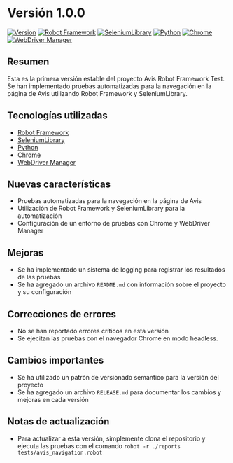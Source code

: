 # Versión 1.0.0

[![Version](https://img.shields.io/badge/Version-1.0.0-blue.svg)](https://semver.org/)
[![Robot Framework](https://img.shields.io/badge/Robot%20Framework-4.0-blue.svg)](https://robotframework.org/)
[![SeleniumLibrary](https://img.shields.io/badge/SeleniumLibrary-4.4.0-blue.svg)](https://github.com/robotframework/SeleniumLibrary)
[![Python](https://img.shields.io/badge/Python-3.9-blue.svg)](https://www.python.org/)
[![Chrome](https://img.shields.io/badge/Chrome-90.0.4430.212-blue.svg)](https://www.google.com/chrome/)
[![WebDriver Manager](https://img.shields.io/badge/WebDriver%20Manager-3.4.2-blue.svg)](https://github.com/SergeyPirogov/webdriver_manager)

## Resumen

Esta es la primera versión estable del proyecto Avis Robot Framework Test. Se han implementado pruebas automatizadas para la navegación en la página de Avis utilizando Robot Framework y SeleniumLibrary.

## Tecnologías utilizadas

* [Robot Framework](https://robotframework.org/)
* [SeleniumLibrary](https://github.com/robotframework/SeleniumLibrary)
* [Python](https://www.python.org/)
* [Chrome](https://www.google.com/chrome/)
* [WebDriver Manager](https://github.com/SergeyPirogov/webdriver_manager)

## Nuevas características

* Pruebas automatizadas para la navegación en la página de Avis
* Utilización de Robot Framework y SeleniumLibrary para la automatización
* Configuración de un entorno de pruebas con Chrome y WebDriver Manager

## Mejoras

* Se ha implementado un sistema de logging para registrar los resultados de las pruebas
* Se ha agregado un archivo `README.md` con información sobre el proyecto y su configuración

## Correcciones de errores

* No se han reportado errores críticos en esta versión
* Se ejecitan las pruebas con el navegador Chrome en modo headless.

## Cambios importantes

* Se ha utilizado un patrón de versionado semántico para la versión del proyecto
* Se ha agregado un archivo `RELEASE.md` para documentar los cambios y mejoras en cada versión

## Notas de actualización

* Para actualizar a esta versión, simplemente clona el repositorio y ejecuta las pruebas con el comando `robot -r ./reports tests/avis_navigation.robot`